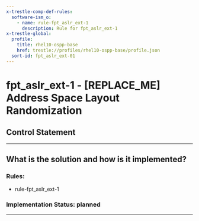```yaml
---
x-trestle-comp-def-rules:
  software-ism_o:
    - name: rule-fpt_aslr_ext-1
      description: Rule for fpt_aslr_ext-1
x-trestle-global:
  profile:
    title: rhel10-ospp-base
    href: trestle://profiles/rhel10-ospp-base/profile.json
  sort-id: fpt_aslr_ext-01
---
```


# fpt_aslr_ext-1 - \[REPLACE_ME\] Address Space Layout Randomization

## Control Statement

______________________________________________________________________

## What is the solution and how is it implemented?

<!-- For implementation status enter one of: implemented, partial, planned, alternative, not-applicable -->

<!-- Note that the list of rules under ### Rules: is read-only and changes will not be captured after assembly to JSON -->

<!-- Add control implementation description here for control: fpt_aslr_ext-1 -->

### Rules:

  - rule-fpt_aslr_ext-1

### Implementation Status: planned

______________________________________________________________________
